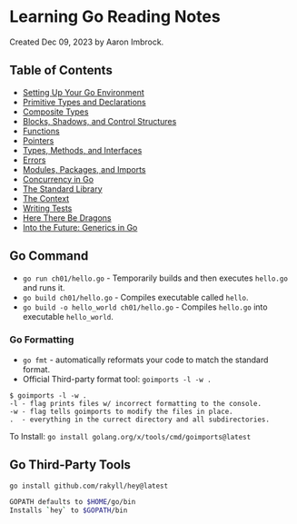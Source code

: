 # Learning Go Reading Notes

Created Dec 09, 2023 by Aaron Imbrock.

## Table of Contents

- [Setting Up Your Go Environment](ch01/README.md)
- [Primitive Types and Declarations](ch02/README.md)
- [Composite Types](ch03/README.md)
- [Blocks, Shadows, and Control Structures](ch04/README.md)
- [Functions](ch05/README.md)
- [Pointers](ch06/README.md)
- [Types, Methods, and Interfaces](ch07/README.md)
- [Errors](ch08/README.md)
- [Modules, Packages, and Imports](ch09/README.md)
- [Concurrency in Go](ch10/README.md)
- [The Standard Library](ch11/README.md)
- [The Context](ch12/README.md)
- [Writing Tests](ch13/README.md)
- [Here There Be Dragons](ch14/README.md)
- [Into the Future: Generics in Go](ch15/README.md)

## Go Command

- `go run ch01/hello.go` - Temporarily builds and then executes `hello.go` and runs it.
- `go build ch01/hello.go` - Compiles executable called `hello`.
- `go build -o hello_world ch01/hello.go` - Compiles `hello.go` into executable `hello_world`.

### Go Formatting

- `go fmt` - automatically reformats your code to match the standard format.
- Official Third-party format tool: `goimports -l -w .`
```linux
$ goimports -l -w .
-l - flag prints files w/ incorrect formatting to the console.
-w - flag tells goimports to modify the files in place.
.  - everything in the currect directory and all subdirectories.
```

To Install: `go install golang.org/x/tools/cmd/goimports@latest`

## Go Third-Party Tools

`go install github.com/rakyll/hey@latest`

```bash
GOPATH defaults to $HOME/go/bin
Installs `hey` to $GOPATH/bin
```

